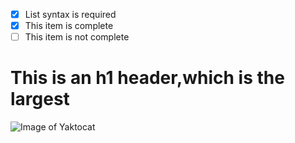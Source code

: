 - [x] List syntax is required
- [x] This item is complete
- [ ] This item is not complete
# This is an h1 header,which is the largest
![Image of Yaktocat](https://octodex.github.com/images/yaktocat.png)
